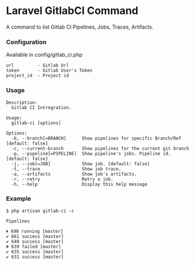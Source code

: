 # Laravel GitlabCI Command

A command to list Gitlab CI Pipelines, Jobs, Traces, Artifacts.

### Configuration

Available in config/gitlab_ci.php

    url         - Gitlab Url
    token       - Gitlab User's Token
    project_id  - Project id

### Usage 

    Description:
      Gitlab CI Intregration.

    Usage:
      gitlab-ci [options]

    Options:
      -b, --branch[=BRANCH]      Show pipelines for specific Branch/Ref [default: false]
      -c, --current-branch       Show pipelines for the current git branch
      -p, --pipeline[=PIPELINE]  Show pipeline's jobs. Pipeline id. [default: false]
      -j, --job[=JOB]            Show job. [default: false]
      -t, --trace                Show job trace.
      -a, --artifacts            Show job's artifacts.
      -r, --retry                Retry a job.
      -h, --help                 Display this help message

### Example

    $ php artisan gitlab-ci -c
    
    Pipelines

    ⏵ 690 running [master]
    ✔ 661 success [master]
    ✔ 640 success [master]
    ✖ 639 failed [master]
    ✔ 635 success [master]
    ✔ 631 success [master]



